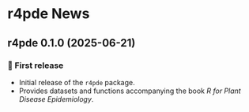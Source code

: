 # r4pde News

## r4pde 0.1.0 (2025-06-21)

### 🎉 First release
- Initial release of the `r4pde` package.
- Provides datasets and functions accompanying the book *R for Plant Disease Epidemiology*.

